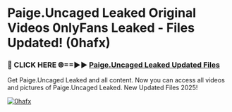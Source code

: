 # Paige.Uncaged Leaked Original Videos 0nlyFans Leaked - Files Updated! (0hafx)

<h3>🔴 CLICK HERE 🌐==►► <a href="https://tinyurl.com/2m67pmp6" rel="nofollow">Paige.Uncaged Leaked Updated Files</a></h3>

Get Paige.Uncaged Leaked and all content. Now you can access all videos and pictures of Paige.Uncaged Leaked. New Updated Files 2025!

[![0hafx](https://i.imgur.com/H4QAA4z.gif)](https://tinyurl.com/2m67pmp6)